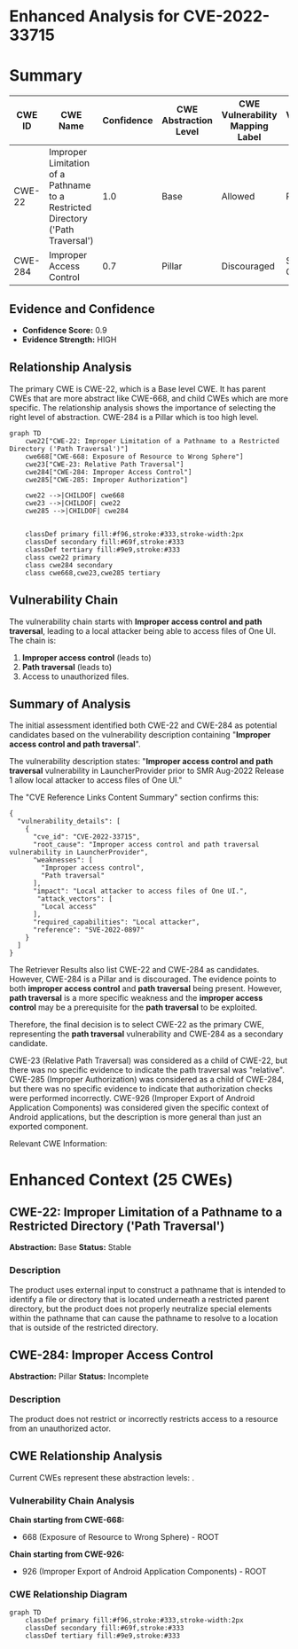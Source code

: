 # Enhanced Analysis for CVE-2022-33715

# Summary
| CWE ID | CWE Name | Confidence | CWE Abstraction Level | CWE Vulnerability Mapping Label | CWE-Vulnerability Mapping Notes |
|---|---|---|---|---|---|
| CWE-22 | Improper Limitation of a Pathname to a Restricted Directory ('Path Traversal') | 1.0 | Base | Allowed | Primary CWE |
| CWE-284 | Improper Access Control | 0.7 | Pillar | Discouraged | Secondary Candidate |

## Evidence and Confidence

*   **Confidence Score:** 0.9
*   **Evidence Strength:** HIGH

## Relationship Analysis
The primary CWE is CWE-22, which is a Base level CWE. It has parent CWEs that are more abstract like CWE-668, and child CWEs which are more specific. The relationship analysis shows the importance of selecting the right level of abstraction. CWE-284 is a Pillar which is too high level.

```mermaid
graph TD
    cwe22["CWE-22: Improper Limitation of a Pathname to a Restricted Directory ('Path Traversal')"]
    cwe668["CWE-668: Exposure of Resource to Wrong Sphere"]
    cwe23["CWE-23: Relative Path Traversal"]
    cwe284["CWE-284: Improper Access Control"]
    cwe285["CWE-285: Improper Authorization"]
    
    cwe22 -->|CHILDOF| cwe668
    cwe23 -->|CHILDOF| cwe22
    cwe285 -->|CHILDOF| cwe284
    

    classDef primary fill:#f96,stroke:#333,stroke-width:2px
    classDef secondary fill:#69f,stroke:#333
    classDef tertiary fill:#9e9,stroke:#333
    class cwe22 primary
    class cwe284 secondary
    class cwe668,cwe23,cwe285 tertiary
```

## Vulnerability Chain
The vulnerability chain starts with **Improper access control and path traversal**, leading to a local attacker being able to access files of One UI. The chain is:
1.  **Improper access control** (leads to)
2.  **Path traversal** (leads to)
3.  Access to unauthorized files.

## Summary of Analysis
The initial assessment identified both CWE-22 and CWE-284 as potential candidates based on the vulnerability description containing "**Improper access control and path traversal**".

The vulnerability description states: "**Improper access control and path traversal** vulnerability in LauncherProvider prior to SMR Aug-2022 Release 1 allow local attacker to access files of One UI."

The "CVE Reference Links Content Summary" section confirms this:
```
{
  "vulnerability_details": [
    {
      "cve_id": "CVE-2022-33715",
      "root_cause": "Improper access control and path traversal vulnerability in LauncherProvider",
      "weaknesses": [
        "Improper access control",
        "Path traversal"
      ],
      "impact": "Local attacker to access files of One UI.",
       "attack_vectors": [
        "Local access"
      ],
      "required_capabilities": "Local attacker",
      "reference": "SVE-2022-0897"
    }
  ]
}
```

The Retriever Results also list CWE-22 and CWE-284 as candidates. However, CWE-284 is a Pillar and is discouraged. The evidence points to both **improper access control** and **path traversal** being present. However, **path traversal** is a more specific weakness and the **improper access control** may be a prerequisite for the **path traversal** to be exploited.

Therefore, the final decision is to select CWE-22 as the primary CWE, representing the **path traversal** vulnerability and CWE-284 as a secondary candidate.

CWE-23 (Relative Path Traversal) was considered as a child of CWE-22, but there was no specific evidence to indicate the path traversal was "relative".
CWE-285 (Improper Authorization) was considered as a child of CWE-284, but there was no specific evidence to indicate that authorization checks were performed incorrectly.
CWE-926 (Improper Export of Android Application Components) was considered given the specific context of Android applications, but the description is more general than just an exported component.

Relevant CWE Information:

# Enhanced Context (25 CWEs)

## CWE-22: Improper Limitation of a Pathname to a Restricted Directory ('Path Traversal')

**Abstraction:** Base
**Status:** Stable

### Description
The product uses external input to construct a pathname that is intended to identify a file or directory that is located underneath a restricted parent directory, but the product does not properly neutralize special elements within the pathname that can cause the pathname to resolve to a location that is outside of the restricted directory.

## CWE-284: Improper Access Control

**Abstraction:** Pillar
**Status:** Incomplete

### Description
The product does not restrict or incorrectly restricts access to a resource from an unauthorized actor.


## CWE Relationship Analysis

Current CWEs represent these abstraction levels: .


### Vulnerability Chain Analysis

**Chain starting from CWE-668:**
- 668 (Exposure of Resource to Wrong Sphere) - ROOT


**Chain starting from CWE-926:**
- 926 (Improper Export of Android Application Components) - ROOT



### CWE Relationship Diagram

```mermaid
graph TD
    classDef primary fill:#f96,stroke:#333,stroke-width:2px
    classDef secondary fill:#69f,stroke:#333
    classDef tertiary fill:#9e9,stroke:#333
```